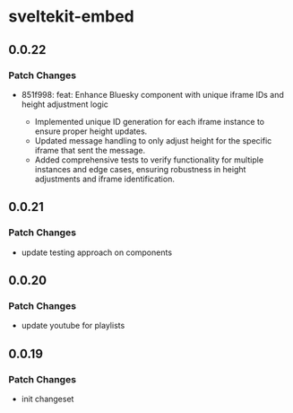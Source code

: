 # sveltekit-embed

## 0.0.22

### Patch Changes

- 851f998: feat: Enhance Bluesky component with unique iframe IDs and
  height adjustment logic

  - Implemented unique ID generation for each iframe instance to
    ensure proper height updates.
  - Updated message handling to only adjust height for the specific
    iframe that sent the message.
  - Added comprehensive tests to verify functionality for multiple
    instances and edge cases, ensuring robustness in height
    adjustments and iframe identification.

## 0.0.21

### Patch Changes

- update testing approach on components

## 0.0.20

### Patch Changes

- update youtube for playlists

## 0.0.19

### Patch Changes

- init changeset
